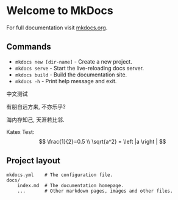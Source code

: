 # Welcome to MkDocs

For full documentation visit [mkdocs.org](https://www.mkdocs.org).

## Commands

* `mkdocs new [dir-name]` - Create a new project.
* `mkdocs serve` - Start the live-reloading docs server.
* `mkdocs build` - Build the documentation site.
* `mkdocs -h` - Print help message and exit.

中文测试

有朋自远方来, 不亦乐乎?

海内存知己,
天涯若比邻.

Katex Test:
$$
\frac{1}{2}=0.5 \\
\sqrt{a^2} = \left |a  \right | 
$$


## Project layout

    mkdocs.yml    # The configuration file.
    docs/
        index.md  # The documentation homepage.
        ...       # Other markdown pages, images and other files.
